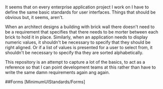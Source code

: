 It seems that on every enterprise application project I work on I have to define the same basic standards for user interfaces.  Things that should be obvious but, it seems, aren't.

When an architect designs a building with brick wall there doesn't need to be a requirement that specifies that there needs to be morter between each brick to hold it in place.  Similarly, when an application needs to display numeric values, it shouldn't be necessary to specify that they should be right aligned.  Or if a list of values is presented for a user to select from, it shouldn't be necessary to specify tha they are sorted alphabetically.

This repository is an attempt to capture a lot of the basics, to act as a reference so that I can point development teams at this rather than have to write the same damn requirements again ang again.

##Forms
[MinimumUIStandards/Forms]
